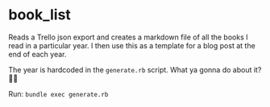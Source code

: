 # book_list

Reads a Trello json export and creates a markdown file of all the books I read in a particular year. I then use this as a template for a blog post at the end of each year.

The year is hardcoded in the `generate.rb` script. What ya gonna do about it? 🤷🏻

Run: `bundle exec generate.rb`
